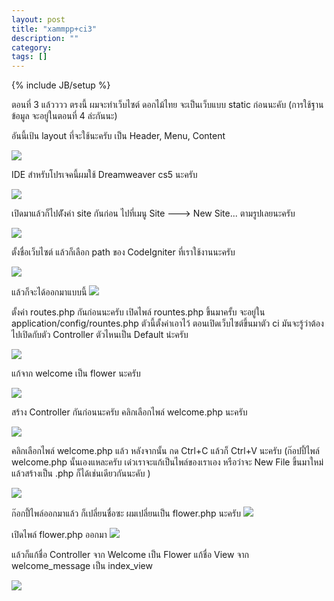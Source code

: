 ```yaml
---
layout: post
title: "xammpp+ci3"
description: ""
category: 
tags: []
---
```

{% include JB/setup %}

ตอนที่ 3 แล้วววว ตรงนี้ ผมจะทำเว็บไซต์ ดอกไม้ไทย จะเป็นเว็บแบบ static ก่อนนะคับ (การใช้ฐานข้อมูล จะอยู่ในตอนที่ 4 ล่ะกันนะ)

อันนี้เป้น layout ที่จะใช้นะครับ เป็น Header, Menu, Content

![](https://raw.github.com/ilmsg/ilmsg.github.com/master/_upload/flower_layout.png)

IDE สำหรับโปรเจคนี้ผมใช้ Dreamweaver cs5 นะครับ

![](https://raw.github.com/ilmsg/ilmsg.github.com/master/_upload/2011-07-03_183658.png)

เปิดมาแล้วก็ไปตัังค่า site กันก่อน
ไปที่เมนู Site ---> New Site... ตามรูปเลยนะครับ

![](https://raw.github.com/ilmsg/ilmsg.github.com/master/_upload/2011-07-03_182728.png)

ตั้งชื่อเว็บไซต์ แล้วก็เลือก path ของ CodeIgniter ที่เราใช้งานนะครับ

![](https://raw.github.com/ilmsg/ilmsg.github.com/master/_upload/2011-07-03_182822.png)

แล้วก็จะได้ออกมาแบบนี้
![](https://raw.github.com/ilmsg/ilmsg.github.com/master/_upload/2011-07-03_182909.png)


ตั้งค่า routes.php กันก่อนนะครับ เปิดไพล์ rountes.php  ขึ้นมาครั้บ จะอยู่ใน application/config/rountes.php
ตัวนี้ตั้งค่าเอาไว้ ตอนเปิดเว็บไซต์ขึ้นมาตัว ci มันจะรู้ว่าต้องไปเปิดกับตัว Controller ตัวไหนเป็น Default น่ะครับ

![](https://raw.github.com/ilmsg/ilmsg.github.com/master/_upload/2011-07-03_191152.png)


แก้จาก welcome เป็น flower นะครับ

![](https://raw.github.com/ilmsg/ilmsg.github.com/master/_upload/2011-07-03_190632.png)


สร้าง Controller กันก่อนนะครับ
คลิกเลือกไพล์ welcome.php นะครับ

![](https://raw.github.com/ilmsg/ilmsg.github.com/master/_upload/2011-07-03_184057.png)

คลิกเลือกไพล์ welcome.php แล้ว หลังจากนั้น กด Ctrl+C แล้วก็ Ctrl+V นะครับ (ก๊อปปี้ไพล์ welcome.php นั้นเองแหละครับ เด๋วเราจะแก้เป็นไพล์ของเราเอง หรือว่าจะ New File ขึ้นมาใหม่แล้วสร้างเป็น .php ก็ได้เช่นเดียวกันนะคับ )

![](https://raw.github.com/ilmsg/ilmsg.github.com/master/_upload/2011-07-03_184124.png)

ก๊อกปี้ไพล์ออกมาแล้ว ก็เปลี่ยนชื่อซะ ผมเปลี่ยนเป็น flower.php นะครับ
![](https://raw.github.com/ilmsg/ilmsg.github.com/master/_upload/2011-07-03_184143.png)

เปิดไพล์ flower.php ออกมา
![](https://raw.github.com/ilmsg/ilmsg.github.com/master/_upload/2011-07-03_184933.png)

แล้วก็แก้ชื่อ Controller จาก Welcome เป็น Flower 
แก้ชื่อ View จาก welcome_message เป็น index_view

![](https://raw.github.com/ilmsg/ilmsg.github.com/master/_upload/2011-07-03_185538.png)
